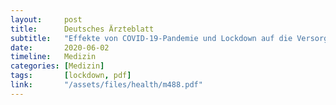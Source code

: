 ```yaml
---
layout:     post
title:      Deutsches Ärzteblatt
subtitle:   "Effekte von COVID-19-Pandemie und Lockdown auf die Versorgung von Krankenhauspatienten"
date:       2020-06-02
timeline:   Medizin
categories: [Medizin]
tags:       [lockdown, pdf]
link:       "/assets/files/health/m488.pdf"
---
```

<object data="{{ page.link }}" style='height:calc(100vh - 400px); width: 100%' type='application/pdf'></object>
